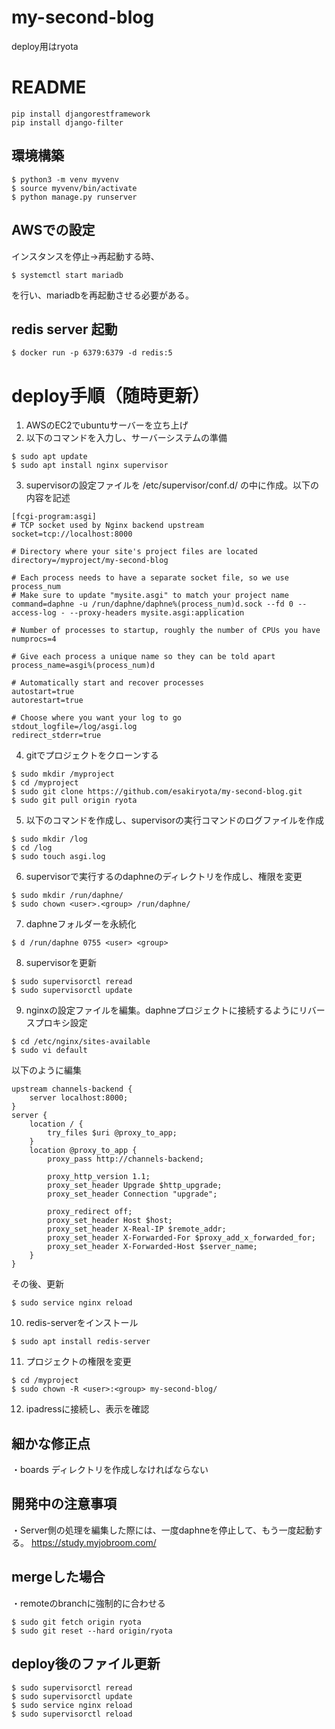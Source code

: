 # my-second-blog
deploy用はryota

# README
```
pip install djangorestframework
pip install django-filter
```

## 環境構築

```
$ python3 -m venv myvenv
$ source myvenv/bin/activate
$ python manage.py runserver
```

## AWSでの設定
インスタンスを停止→再起動する時、
```
$ systemctl start mariadb
```
を行い、mariadbを再起動させる必要がある。


## redis server 起動
```
$ docker run -p 6379:6379 -d redis:5
```

# deploy手順（随時更新）

1. AWSのEC2でubuntuサーバーを立ち上げ
2. 以下のコマンドを入力し、サーバーシステムの準備
```
$ sudo apt update
$ sudo apt install nginx supervisor
```

3. supervisorの設定ファイルを /etc/supervisor/conf.d/ の中に作成。以下の内容を記述
```
[fcgi-program:asgi]
# TCP socket used by Nginx backend upstream
socket=tcp://localhost:8000

# Directory where your site's project files are located
directory=/myproject/my-second-blog

# Each process needs to have a separate socket file, so we use process_num
# Make sure to update "mysite.asgi" to match your project name
command=daphne -u /run/daphne/daphne%(process_num)d.sock --fd 0 --access-log - --proxy-headers mysite.asgi:application

# Number of processes to startup, roughly the number of CPUs you have
numprocs=4

# Give each process a unique name so they can be told apart
process_name=asgi%(process_num)d

# Automatically start and recover processes
autostart=true
autorestart=true

# Choose where you want your log to go
stdout_logfile=/log/asgi.log
redirect_stderr=true
```
4. gitでプロジェクトをクローンする
```
$ sudo mkdir /myproject
$ cd /myproject
$ sudo git clone https://github.com/esakiryota/my-second-blog.git
$ sudo git pull origin ryota
```

5. 以下のコマンドを作成し、supervisorの実行コマンドのログファイルを作成
```
$ sudo mkdir /log
$ cd /log
$ sudo touch asgi.log
```

6. supervisorで実行するのdaphneのディレクトリを作成し、権限を変更
```
$ sudo mkdir /run/daphne/
$ sudo chown <user>.<group> /run/daphne/
```

7. daphneフォルダーを永続化
```
$ d /run/daphne 0755 <user> <group>
```

8. supervisorを更新
```
$ sudo supervisorctl reread
$ sudo supervisorctl update
```

9. nginxの設定ファイルを編集。daphneプロジェクトに接続するようにリバースプロキシ設定
```
$ cd /etc/nginx/sites-available
$ sudo vi default
```
以下のように編集
```
upstream channels-backend {
    server localhost:8000;
}
server {
    location / {
        try_files $uri @proxy_to_app;
    }
    location @proxy_to_app {
        proxy_pass http://channels-backend;

        proxy_http_version 1.1;
        proxy_set_header Upgrade $http_upgrade;
        proxy_set_header Connection "upgrade";

        proxy_redirect off;
        proxy_set_header Host $host;
        proxy_set_header X-Real-IP $remote_addr;
        proxy_set_header X-Forwarded-For $proxy_add_x_forwarded_for;
        proxy_set_header X-Forwarded-Host $server_name;
    }
}
```
その後、更新
```
$ sudo service nginx reload
```

10. redis-serverをインストール
```
$ sudo apt install redis-server
```

11. プロジェクトの権限を変更
```
$ cd /myproject
$ sudo chown -R <user>:<group> my-second-blog/
```

12. ipadressに接続し、表示を確認

## 細かな修正点
・boards ディレクトリを作成しなければならない


## 開発中の注意事項
・Server側の処理を編集した際には、一度daphneを停止して、もう一度起動する。
https://study.myjobroom.com/

## mergeした場合
・remoteのbranchに強制的に合わせる
```
$ sudo git fetch origin ryota
$ sudo git reset --hard origin/ryota
```

## deploy後のファイル更新
```
$ sudo supervisorctl reread
$ sudo supervisorctl update
$ sudo service nginx reload
$ sudo supervisorctl reload
```







